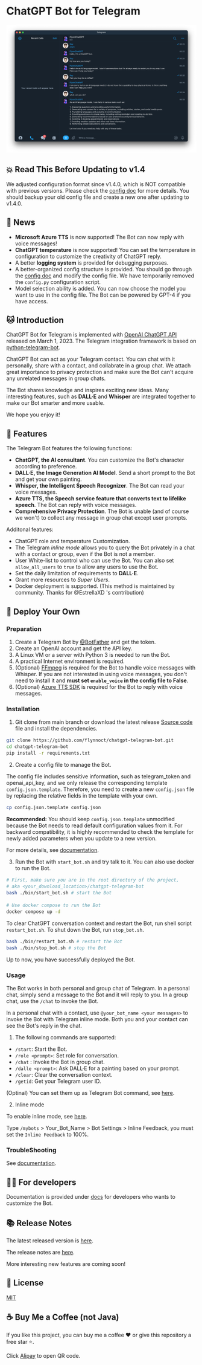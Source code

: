 # ChatGPT Bot for Telegram

![](/docs/dialog.png)

## 💥 Read This Before Updating to v1.4

We adjusted configuration format since v1.4.0, which is NOT compatible with previous versions. Please check the [config doc](./docs/config_file.md) for more details. You should backup your old config file and create a new one after updating to v1.4.0.

## 🎉 News

- **Microsoft Azure TTS** is now supported! The Bot can now reply with voice messages!
- **ChatGPT temperature** is now supported! You can set the temperature in configuration to customize the creativity of ChatGPT reply.
- A better **logging system** is provided for debugging purposes.
- A better-organized config structure is provided. You should go through the [config doc](./docs/config_file.md) and modify the config file. We have temporarily removed the `config.py` configuration script.
- Model selection ability is added. You can now choose the model you want to use in the config file. The Bot can be powered by GPT-4 if you have access.

## 🐱 Introduction

ChatGPT Bot for Telegram is implemented with [OpenAI ChatGPT API](https://platform.openai.com/docs/guides/chat) released on March 1, 2023. The Telegram integration framework is based on [python-telegram-bot](https://python-telegram-bot.org).

ChatGPT Bot can act as your Telegram contact. You can chat with it personally, share with a contact, and collabrate in a group chat. We attach great importance to privacy protection and make sure the Bot can't acquire any unrelated messages in group chats.

The Bot shares knowledge and inspires exciting new ideas. Many interesting features, such as **DALL·E** and **Whisper** are integrated together to make our Bot smarter and more usable.

We hope you enjoy it!

## 🌟 Features

The Telegram Bot features the following functions:

- **ChatGPT, the AI consultant**. You can customize the Bot's character according to preference.
- **DALL·E, the Image Generation AI Model**. Send a short prompt to the Bot and get your own painting.
- **Whisper, the Intelligent Speech Recognizer**. The Bot can read your voice messages.
- **Azure TTS, the Speech service feature that converts text to lifelike speech**. The Bot can reply with voice messages.
- **Comprehensive Privacy Protection**. The Bot is unable (and of course we won't) to collect any message in group chat except user prompts.

Additonal features:

- ChatGPT role and temperature Customization.
- The Telegram _inline mode_ allows you to query the Bot privately in a chat with a contact or group, even if the Bot is not a member.
- User White-list to control who can use the Bot. You can also set `allow_all_users` to `true` to allow any users to use the Bot.
- Set the daily limitation of requirements to **DALL·E**.
- Grant more resources to _Super Users_.
- Docker deployment is supported. (This method is maintained by community. Thanks for @EstrellaXD 's contribution)

## 👷 Deploy Your Own

### Preparation

1. Create a Telegram Bot by [@BotFather](https://t.me/BotFather) and get the token.
2. Create an OpenAI account and get the API key.
3. A Linux VM or a server with Python 3 is needed to run the Bot.
4. A practical Internet environment is required.
5. (Optional) [FFmpeg](https://ffmpeg.org) is required for the Bot to handle voice messages with Whisper. If you are not interested in using voice messages, you don't need to install it and **must set `enable_voice` in the config file to False**.
6. (Optional) [Azure TTS SDK](https://learn.microsoft.com/en-us/azure/cognitive-services/speech-service/quickstarts/setup-platform?pivots=programming-language-python&tabs=linux) is required for the Bot to reply with voice messages.

### Installation

1. Git clone from main branch or download the latest release [Source code](https://github.com/flynnoct/chatgpt-telegram-bot/releases/latest) file and install the dependencies.

```bash
git clone https://github.com/flynnoct/chatgpt-telegram-bot.git
cd chatgpt-telegram-bot
pip install -r requirements.txt
```

2. Create a config file to manage the Bot.

The config file includes sensitive information, such as telegram_token and openai_api_key, and we only release the corresponding template `config.json.template`. Therefore, you need to create a new `config.json` file by replacing the relative fields in the template with your own.

```bash
cp config.json.template config.json
```

**Recommended:** You should keep `config.json.template` unmodified because the Bot needs to read default configuration values from it. For backward compatibility, it is highly recommended to check the template for newly added parameters when you update to a new version.

For more details, see [documentation](docs/config_file.md).

3. Run the Bot with `start_bot.sh` and try talk to it. You can also use docker to run the Bot.

```bash
# First, make sure you are in the root directory of the project,
# aka <your_download_location>/chatgpt-telegram-bot
bash ./bin/start_bot.sh # start the Bot

# Use docker compose to run the Bot
docker compose up -d
```

To clear ChatGPT conversation context and restart the Bot, run shell script `restart_bot.sh`. To shut down the Bot, run `stop_bot.sh`.

```bash
bash ./bin/restart_bot.sh # restart the Bot
bash ./bin/stop_bot.sh # stop the Bot
```

Up to now, you have successfully deployed the Bot.

### Usage

The Bot works in both personal and group chat of Telegram.
In a personal chat, simply send a message to the Bot and it will reply to you.
In a group chat, use the `/chat` to invoke the Bot. 

In a personal chat with a contact, use `@your_bot_name <your messages>` to invoke the Bot with Telegram inline mode. Both you and your contact can see the Bot's reply in the chat. 

1. The following commands are supported:

- `/start`: Start the Bot.
- `/role <prompt>`: Set role for conversation.
- `/chat` : Invoke the Bot in group chat.
- `/dalle <prompt>`: Ask DALL·E for a painting based on your prompt.
- `/clear`: Clear the conversation context.
- `/getid`: Get your Telegram user ID.

(Optinal) You can set them up as Telegram Bot command, see [here](https://core.telegram.org/bots/tutorial#creating-your-command).

2. Inline mode

To enable inline mode, see [here](https://core.telegram.org/bots/api#inline-mode). 

Type `/mybots` > Your_Bot_Name > Bot Settings > Inline Feedback, you must set the `Inline Feedback` to 100%.


### TroubleShooting

See [documentation](./docs/troubleshooting.md).

## 🧑‍💻 For developers

Documentation is provided under [docs](./docs) for developers who wants to customize the Bot.

## 📚 Release Notes

The latest released version is [here](https://github.com/flynnoct/chatgpt-telegram-bot/releases/latest).

The release notes are [here](/docs/release_notes.md).

More interesting new features are coming soon!

## 🪪 License

[MIT](LICENSE.md)

## ☕️ Buy Me a Coffee (not Java)

If you like this project, you can buy me a coffee ❤️ or give this repository a free star ⭐️.

Click [Alipay](docs/donate_code/alipay.jpg) to open QR code.
